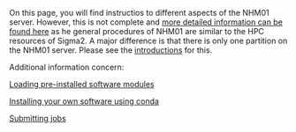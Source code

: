 On this page, you will find instructios to different aspects of the NHM01 server. However, this is not complete and [more detailed information can be found here](https://documentation.sigma2.no/) as he general procedures of NHM01 are similar to the HPC resources of Sigma2. A major difference is that there is only one partition on the NHM01 server. Please see the [introductions](Introduction.md) for this.

Additional information concern:

[Loading pre-installed software modules](Modules.md)

[Installing your own software using conda](Conda.md)

[Submitting jobs](Submitting.md)
